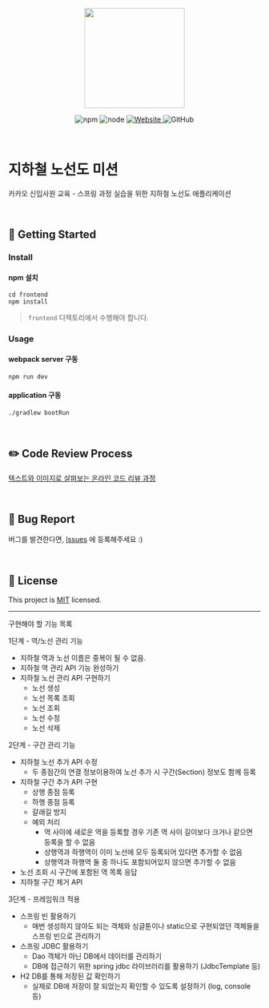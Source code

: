 <p align="center">
    <img width="200px;" src="https://raw.githubusercontent.com/woowacourse/atdd-subway-admin-frontend/master/images/main_logo.png"/>
</p>
<p align="center">
  <img alt="npm" src="https://img.shields.io/badge/npm-%3E%3D%205.5.0-blue">
  <img alt="node" src="https://img.shields.io/badge/node-%3E%3D%209.3.0-blue">
  <a href="https://edu.nextstep.camp/c/R89PYi5H" alt="nextstep atdd">
    <img alt="Website" src="https://img.shields.io/website?url=https%3A%2F%2Fedu.nextstep.camp%2Fc%2FR89PYi5H">
  </a>
  <img alt="GitHub" src="https://img.shields.io/github/license/next-step/spring-subway-admin-kakao">
</p>

<br>

# 지하철 노선도 미션
카카오 신입사원 교육 - 스프링 과정 실습을 위한 지하철 노선도 애플리케이션

<br>

## 🚀 Getting Started

### Install
#### npm 설치
```
cd frontend
npm install
```
> `frontend` 디렉토리에서 수행해야 합니다.

### Usage
#### webpack server 구동
```
npm run dev
```
#### application 구동
```
./gradlew bootRun
```
<br>

## ✏️ Code Review Process
[텍스트와 이미지로 살펴보는 온라인 코드 리뷰 과정](https://github.com/next-step/nextstep-docs/tree/master/codereview)

<br>

## 🐞 Bug Report

버그를 발견한다면, [Issues](https://github.com/next-step/spring-subway-admin-kakao/issues) 에 등록해주세요 :)

<br>

## 📝 License

This project is [MIT](https://github.com/next-step/spring-subway-admin-kakao/blob/master/LICENSE) licensed.



---
구현해야 할 기능 목록

1단계 - 역/노선 관리 기능
* 지하철 역과 노선 이름은 중복이 될 수 없음.
* 지하철 역 관리 API 기능 완성하기
* 지하철 노선 관리 API 구현하기
    - 노선 생성
    - 노선 목록 조회
    - 노선 조회
    - 노선 수정
    - 노선 삭제

2단계 - 구간 관리 기능
* 지하철 노선 추가 API 수정
    - 두 종점간의 연결 정보이용하여 노선 추가 시 구간(Section) 정보도 함께 등록
* 지하철 구간 추가 API 구현
    - 상행 종점 등록
    - 하행 종점 등록
    - 갈래길 방지
    - 예외 처리
        - 역 사이에 새로운 역을 등록할 경우 기존 역 사이 길이보다 크거나 같으면 등록을 할 수 없음
        - 상행역과 하행역이 이미 노선에 모두 등록되어 있다면 추가할 수 없음
        - 상행역과 하행역 둘 중 하나도 포함되어있지 않으면 추가할 수 없음
* 노선 조회 시 구간에 포함된 역 목록 응답
* 지하철 구간 제거 API


3단계 - 프레임워크 적용
* 스프링 빈 활용하기
    - 매번 생성하지 않아도 되는 객체와 싱글톤이나 static으로 구현되었던 객체들을 스프링 빈으로 관리하기
* 스프링 JDBC 활용하기
    - Dao 객체가 아닌 DB에서 데이터를 관리하기
    - DB에 접근하기 위한 spring jdbc 라이브러리를 활용하기 (JdbcTemplate 등)
* H2 DB를 통해 저장된 값 확인하기
    - 실제로 DB에 저장이 잘 되었는지 확인할 수 있도록 설정하기 (log, console 등)
